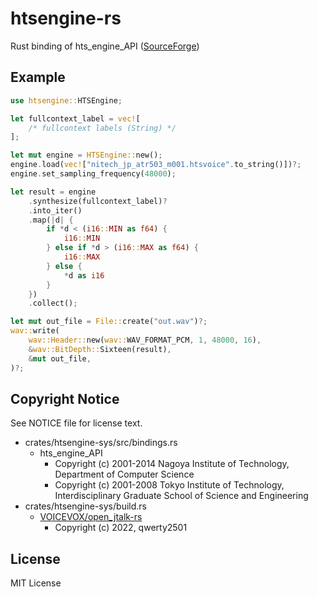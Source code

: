# htsengine-rs

Rust binding of hts_engine_API ([SourceForge](https://hts-engine.sourceforge.net))

## Example

```rs
use htsengine::HTSEngine;

let fullcontext_label = vec![
    /* fullcontext labels (String) */
];

let mut engine = HTSEngine::new();
engine.load(vec!["nitech_jp_atr503_m001.htsvoice".to_string()])?;
engine.set_sampling_frequency(48000);

let result = engine
    .synthesize(fullcontext_label)?
    .into_iter()
    .map(|d| {
        if *d < (i16::MIN as f64) {
            i16::MIN
        } else if *d > (i16::MAX as f64) {
            i16::MAX
        } else {
            *d as i16
        }
    })
    .collect();

let mut out_file = File::create("out.wav")?;
wav::write(
    wav::Header::new(wav::WAV_FORMAT_PCM, 1, 48000, 16),
    &wav::BitDepth::Sixteen(result),
    &mut out_file,
)?;
```

## Copyright Notice

See NOTICE file for license text.

- crates/htsengine-sys/src/bindings.rs
  - hts_engine_API
    - Copyright (c) 2001-2014 Nagoya Institute of Technology, Department of Computer Science
    - Copyright (c) 2001-2008 Tokyo Institute of Technology, Interdisciplinary Graduate School of Science and Engineering
- crates/htsengine-sys/build.rs
  - [VOICEVOX/open_jtalk-rs](https://github.com/VOICEVOX/open_jtalk-rs)
    - Copyright (c) 2022, qwerty2501

## License

MIT License
